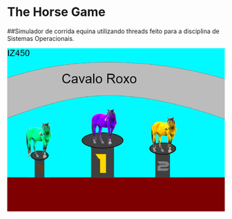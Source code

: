 # The Horse Game
##Simulador de corrida equina utilizando threads feito para a disciplina de Sistemas Operacionais.

<img src="winscreen.png" />
